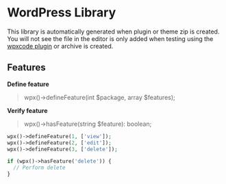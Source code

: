 # WordPress Library

This library is automatically generated when plugin or theme zip is created. You will not see the file in the editor is only added when testing using the [wpxcode plugin](@wpxcode-plugin) or archive is created.

## Features

**Define feature**

> wpx()->defineFeature(int $package, array $features);

**Verify feature**

> wpx()->hasFeature(string $feature): boolean;

```php
wpx()->defineFeature(1, ['view']);
wpx()->defineFeature(2, ['edit']);
wpx()->defineFeature(3, ['delete']);

if (wpx()->hasFeature('delete')) {
  // Perform delete
}
```
